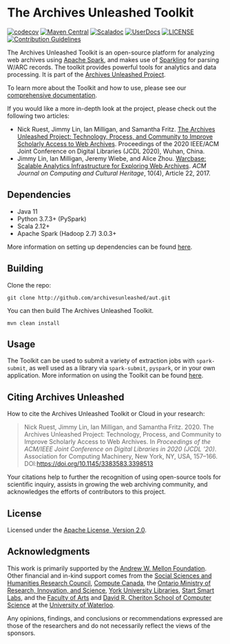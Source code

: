 # The Archives Unleashed Toolkit
[![codecov](https://codecov.io/gh/archivesunleashed/aut/branch/main/graph/badge.svg)](https://codecov.io/gh/archivesunleashed/aut)
[![Maven Central](https://maven-badges.herokuapp.com/maven-central/io.archivesunleashed/aut/badge.svg)](https://maven-badges.herokuapp.com/maven-central/io.archivesunleashed/aut)
[![Scaladoc](https://img.shields.io/badge/Scaladoc-1.2.0-blue?style=flat)](https://api.docs.archivesunleashed.io/1.2.0/scaladocs/io/archivesunleashed/index.html)
[![UserDocs](https://img.shields.io/badge/UserDocs-1.2.0-blue?style=flat)](https://aut.docs.archivesunleashed.org/docs/home)
[![LICENSE](https://img.shields.io/badge/license-Apache-blue.svg?style=flat)](https://www.apache.org/licenses/LICENSE-2.0)
[![Contribution Guidelines](http://img.shields.io/badge/CONTRIBUTING-Guidelines-blue.svg)](./CONTRIBUTING.md)

The Archives Unleashed Toolkit is an open-source platform for analyzing web archives using [Apache Spark](http://spark.apache.org/), and makes use of [Sparkling](https://github.com/internetarchive/Sparkling) for parsing W/ARC records. The toolkit provides powerful tools for analytics and data processing. It is part of the [Archives Unleashed Project](http://archivesunleashed.org/).

To learn more about the Toolkit and how to use, please see our [comprehensive documentation](https://aut.docs.archivesunleashed.org/).

If you would like a more in-depth look at the project, please check out the following two articles:

+ Nick Ruest, Jimmy Lin, Ian Milligan, and Samantha Fritz. [The Archives Unleashed Project: Technology, Process, and Community to Improve Scholarly Access to Web Archives](https://yorkspace.library.yorku.ca/xmlui/handle/10315/37506). Proceedings of the 2020 IEEE/ACM Joint Conference on Digital Libraries (JCDL 2020), Wuhan, China.
+ Jimmy Lin, Ian Milligan, Jeremy Wiebe, and Alice Zhou. [Warcbase: Scalable Analytics Infrastructure for Exploring Web Archives](https://dl.acm.org/authorize.cfm?key=N46731). _ACM Journal on Computing and Cultural Heritage_, 10(4), Article 22, 2017.

## Dependencies

- Java 11
- Python 3.7.3+ (PySpark)
- Scala 2.12+
- Apache Spark (Hadoop 2.7) 3.0.3+

 More information on setting up dependencies can be found [here](https://aut.docs.archivesunleashed.org/docs/next/dependencies).

## Building

Clone the repo:

```shell
git clone http://github.com/archivesunleashed/aut.git
```

You can then build The Archives Unleashed Toolkit.

```shell
mvn clean install
```

##  Usage

The Toolkit can be used to submit a variety of extraction jobs with `spark-submit`, as well used as a library via `spark-submit`, `pyspark`, or in your own application. More information on using the Toolkit can be found [here](https://aut.docs.archivesunleashed.org/docs/usage).


## Citing Archives Unleashed

How to cite the Archives Unleashed Toolkit or Cloud in your research:

> Nick Ruest, Jimmy Lin, Ian Milligan, and Samantha Fritz. 2020. The Archives Unleashed Project: Technology, Process, and Community to Improve Scholarly Access to Web Archives. In _Proceedings of the ACM/IEEE Joint Conference on Digital Libraries in 2020 (JCDL '20)_. Association for Computing Machinery, New York, NY, USA, 157–166. DOI:https://doi.org/10.1145/3383583.3398513

Your citations help to further the recognition of using open-source tools for scientific inquiry, assists in growing the web archiving community, and acknowledges the efforts of contributors to this project.

## License

Licensed under the [Apache License, Version 2.0](http://www.apache.org/licenses/LICENSE-2.0).

## Acknowledgments

This work is primarily supported by the [Andrew W. Mellon Foundation](https://mellon.org/). Other financial and in-kind support comes from the [Social Sciences and Humanities Research Council](http://www.sshrc-crsh.gc.ca/), [Compute Canada](https://www.computecanada.ca/), the [Ontario Ministry of Research, Innovation, and Science](https://www.ontario.ca/page/ministry-research-innovation-and-science), [York University Libraries](https://www.library.yorku.ca/web/), [Start Smart Labs](http://www.startsmartlabs.com/), and the [Faculty of Arts](https://uwaterloo.ca/arts/) and [David R. Cheriton School of Computer Science](https://cs.uwaterloo.ca/) at the [University of Waterloo](https://uwaterloo.ca/).

Any opinions, findings, and conclusions or recommendations expressed are those of the researchers and do not necessarily reflect the views of the sponsors.
